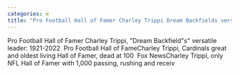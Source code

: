 ```yaml
---
categories: e
title: "Pro Football Hall of Famer Charley Trippi Dream Backfields versatile leader 19212022  Pro Football Hall of Fame"
---
```

Pro Football Hall of Famer Charley Trippi, "Dream Backfield"s" versatile leader: 1921-2022&nbsp;&nbsp;Pro Football Hall of FameCharley Trippi, Cardinals great and oldest living Hall of Famer, dead at 100&nbsp;&nbsp;Fox NewsCharley Trippi, only NFL Hall of Famer with 1,000 passing, rushing and receiv